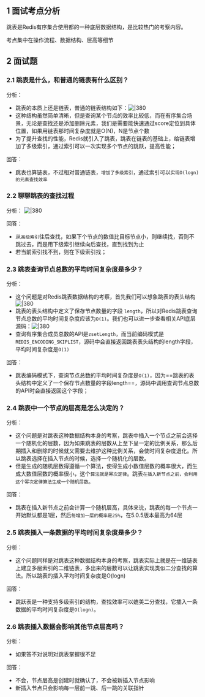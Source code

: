 
## 1 面试考点分析

跳表是Redis有序集合使用都的一种底层数据结构，是比较热门的考察内容。

考点集中在操作流程、数据结构、层高等细节

## 2 面试题

### 2.1 跳表是什么，和普通的链表有什么区别？

分析：
- 跳表的本质上还是链表，普通的链表结构如下：![|380](https://my-obsidian-image.oss-cn-guangzhou.aliyuncs.com/2024/04/d7a76e4d5d3850c368dd3a98b98420a7.png)
- 这种结构虽然简单清晰，但是查询某个节点的效率比较低，而在有序集合场景，无论是查找还是添加删除元素，我们是需要能快速通过score定位到具体位置，如果用链表那时间复杂度就是O(N)，N是节点个数
- 为了提升查找的性能，Redis就引入了跳表，跳表在链表的基础上，给链表增加了多级索引，通过索引可以一次实现多个节点的跳跃，提高性能；

回答：
- 跳表也算链表，不过相对普通链表，`增加了多级索引`，通过索引可以`实现O(logn)的元素查找效率`

### 2.2 聊聊跳表的查找过程

分析：
![|380](https://my-obsidian-image.oss-cn-guangzhou.aliyuncs.com/2024/04/72d33ba2be0176c5d31fc564d1c386aa.png)

回答：
- 从`高级索引`往后查找，如果下个节点的数值比目标节点小，则继续找，否则不跳过去，而是用下级索引继续向后查找，直到找到为止
- 若当前索引找不到，则在下级索引找；

### 2.3 跳表查询节点总数的平均时间复杂度是多少？

分析：
- 这个问题是对Redis跳表数据结构的考察，首先我们可以想象跳表的表头结构![|380](https://my-obsidian-image.oss-cn-guangzhou.aliyuncs.com/2024/04/aaef10781f0e5ce977307644695430ba.png)
- 跳表的表头结构中定义了保存节点数量的字段 `length`，所以对Redis跳表查询节点总数的平均时间复杂度应该为`O(1)`。我们也可以进一步查看相关API底层源码：![|380](https://my-obsidian-image.oss-cn-guangzhou.aliyuncs.com/2024/04/eab926447ec4e63955bed5783e70bf60.png)
- 查询有序集合成员总数的API是`zsetLength`，而当前编码模式是`REDIS_ENCODING_SKIPLIST`，源码中会直接返回跳表表头结构的length字段，平均时间复杂度是`O(1)`

回答：
- 跳表编码模式下，查询节点总数的平均时间复杂度是`O(1)`，因为==跳表的表头结构中定义了一个保存节点数量的字段length==，源码中调用查询节点总数的API时会直接返回这个字段；

### 2.4 跳表中一个节点的层高是怎么决定的？

分析：
- 这个问题是对跳表这种数据结构本身的考察，跳表中插入一个节点之前会选择一个随机化的层数，因为如果跳表的层数从上至下呈一定的比例关系，那么后期插入和删除的时候就又需要去维护这种比例关系，会使时间复杂度退化。所以跳表选择在插入节点的时候，选择一个随机化的层数。
- 但是生成的随机层数得遵循一个算法，使得生成小数值层数的概率很大，而生成大数值层数的概率很小，这个`算法就是幂次定律`。跳表`在插入新节点之前，会利用这个幂次定律算法生成一个随机层数`。

回答：
- 跳表在插入新节点之前会计算一个随机层高，具体来说，跳表的每一个节点一开始默认都是1层，然后`每增加一层的概率是25%`，在5.0.5版本最高为64层 

### 2.5 跳表插入一条数据的平均时间复杂度是多少？

分析：
- 这个问题同样是对跳表这种数据结构本身的考察，跳表实际上就是在一维链表上建立多层索引的二维链表，多出来的层数可以让跳表实现类似二分查找的算法。所以跳表的插入平均时间复杂度是O(logn)

回答：
- 跳跃表是一种支持多级索引的结构，查找效率可以媲美二分查找，它插入一条数据的平均时间复杂度是`O(logn)`。

### 2.6 跳表插入数据会影响其他节点层高吗？

分析：
- 如果答不对说明对跳表掌握很不足

回答：
- 不会，节点层高是创建时就确认了，不会被新插入节点影响
- 新插入节点只会影响每一层前一跳、后一跳的关联指针